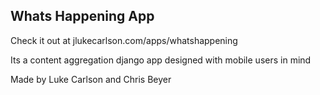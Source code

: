 Whats Happening App
-------------------
Check it out at jlukecarlson.com/apps/whatshappening

Its a content aggregation django app designed with mobile users in mind

Made by Luke Carlson and Chris Beyer